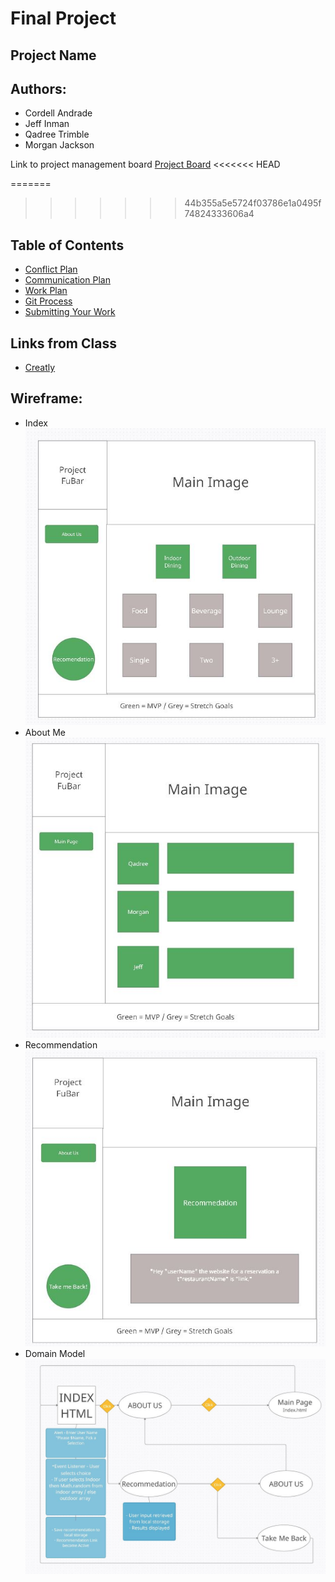 # Final Project

## Project Name

## Authors:
* Cordell Andrade
* Jeff Inman
* Qadree Trimble
* Morgan Jackson

Link to project management board 
[Project Board](https://github.com/users/jinman36/projects/1)
<<<<<<< HEAD


=======
>>>>>>> 44b355a5e5724f03786e1a0495f74824333606a4

## Table of Contents
 - [Conflict Plan](#Conflict-Plan)
 - [Communication Plan](#Communication-Plan)
 - [Work Plan](#Work-Plan)
 - [Git Process](#Git-Process)
 - [Submitting Your Work](#Submitting-Your-Work)

## Links from Class
- [Creatly](http://creately.com/)

## Wireframe:
- Index
![](img/index.jpg)
- About Me
![](img/about-me.jpg)
- Recommendation
![](img/recommendation.jpg)
- Domain Model
![](img/domain-model.jpg)

